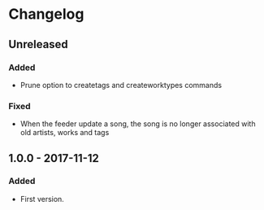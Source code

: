 # Changelog

<!---
## 0.0.1 - 1970-01-01

### Added

- New stuff.

### Changed

- Changed stuff.

### Deprecated

- Deprecated stuff.

### Removed

- Removed stuff.

### Fixed

- Fixed stuff.

### Security

- Security related fix.
-->

## Unreleased

### Added
- Prune option to createtags and createworktypes commands

### Fixed
- When the feeder update a song, the song is no longer associated with old artists, works and tags

## 1.0.0 - 2017-11-12

### Added

- First version.
